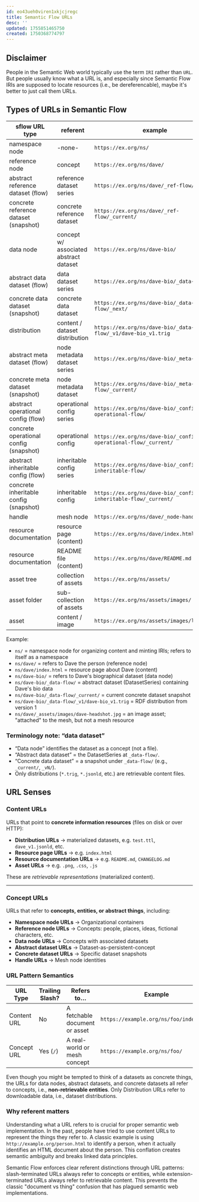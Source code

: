 ```yaml
---
id: eo43ueh0viren1xkjcjregc
title: Semantic Flow URLs
desc: ''
updated: 1755851465750
created: 1750368774797
---
```


## Disclaimer

People in the Semantic Web world typically use the term `IRI` rather than `URL`. But people usually know what a URL is, and especially since Semantic Flow IRIs are supposed to locate resources (i.e., be dereferencable), maybe it's better to just call them URLs.

## Types of URLs in Semantic Flow

| sflow URL type                         | referent                               | example                                                         | versionable |
| -------------------------------------- | -------------------------------------- | --------------------------------------------------------------- | ----------- |
| namespace node                         | -none-                                 | `https://ex.org/ns/`                                            | ❌           |
| reference node                         | concept                                | `https://ex.org/ns/dave/`                                       | ❌           |
| abstract reference dataset (flow)      | reference dataset series               | `https://ex.org/ns/dave/_ref-flow/`                             | ✅           |
| concrete reference dataset (snapshot)  | concrete reference dataset             | `https://ex.org/ns/dave/_ref-flow/_current/`                    | ❌           |
| data node                              | concept w/ associated abstract dataset | `https://ex.org/ns/dave-bio/`                                   | ❌           |
| abstract data dataset (flow)           | data dataset series                    | `https://ex.org/ns/dave-bio/_data-flow/`                        | ✅           |
| concrete data dataset (snapshot)       | concrete data dataset                  | `https://ex.org/ns/dave-bio/_data-flow/_next/`                  | ❌           |
| distribution                           | content / dataset distribution         | `https://ex.org/ns/dave-bio/_data-flow/_v1/dave-bio_v1.trig`    | ❌           |
| abstract meta dataset (flow)           | node metadata dataset series           | `https://ex.org/ns/dave-bio/_meta-flow/`                        | ✅           |
| concrete meta dataset (snapshot)       | node metadata dataset                  | `https://ex.org/ns/dave-bio/_meta-flow/_current/`               | ❌           |
| abstract operational config (flow)     | operational config series              | `https://ex.org/ns/dave-bio/_config-operational-flow/`          | ✅           |
| concrete operational config (snapshot) | operational config                     | `https://ex.org/ns/dave-bio/_config-operational-flow/_current/` | ❌           |
| abstract inheritable config (flow)     | inheritable config series              | `https://ex.org/ns/dave-bio/_config-inheritable-flow/`          | ✅           |
| concrete inheritable config (snapshot) | inheritable config                     | `https://ex.org/ns/dave-bio/_config-inheritable-flow/_current/` | ❌           |
| handle                                 | mesh node                              | `https://ex.org/ns/dave/_node-handle/`                          | ❌           |
| resource documentation                 | resource page (content)                | `https://ex.org/ns/dave/index.html`                             | ❌           |
| resource documentation                 | README file (content)                  | `https://ex.org/ns/dave/README.md`                              | ❌           |
| asset tree                             | collection of assets                   | `https://ex.org/ns/assets/`                                     | ❌           |
| asset folder                           | sub-collection of assets               | `https://ex.org/ns/assets/images/`                              | ❌           |
| asset                                  | content / image                        | `https://ex.org/ns/assets/images/logo.svg`                      | ❌           |


Example:
- `ns/` = namespace node for organizing content and minting IRIs; refers to itself as a namespace
- `ns/dave/` = refers to Dave the person (reference node)
- `ns/dave/index.html` = resource page about Dave (content)
- `ns/dave-bio/` = refers to Dave's biographical dataset (data node)
- `ns/dave-bio/_data-flow/` = abstract dataset (DatasetSeries) containing Dave's bio data
- `ns/dave-bio/_data-flow/_current/` = current concrete dataset snapshot
- `ns/dave-bio/_data-flow/_v1/dave-bio_v1.trig` = RDF distribution from version 1
- `ns/dave/_assets/images/dave-headshot.jpg` = an image asset; "attached" to the mesh, but not a mesh resource

### Terminology note: “data dataset”
- “Data node” identifies the dataset as a concept (not a file).
- “Abstract data dataset” = the DatasetSeries at `_data-flow/`.
- “Concrete data dataset” = a snapshot under `_data-flow/` (e.g., `_current/`, `_vN/`).
- Only distributions (`*.trig`, `*.jsonld`, etc.) are retrievable content files.


## URL Senses

### **Content URLs**

URLs that point to **concrete information resources** (files on disk or over HTTP):

* **Distribution URLs** → materialized datasets, e.g. `test.ttl`, `dave_v1.jsonld`, etc.
* **Resource page URLs** → e.g. `index.html`
* **Resource documentation URLs** → e.g. `README.md`, `CHANGELOG.md`
* **Asset URLs** → e.g. `.png`, `.css`, `.js`

These are *retrievable representations* (materialized content).

---

### **Concept URLs**

URLs that refer to **concepts, entities, or abstract things**, including:

* **Namespace node URLs** → Organizational containers
* **Reference node URLs** → Concepts: people, places, ideas, fictional characters, etc.
* **Data node URLs** → Concepts with associated datasets
* **Abstract dataset URLs** → Dataset-as-persistent-concept
* **Concrete dataset URLs** → Specific dataset snapshots
* **Handle URLs** → Mesh node identities


### URL Pattern Semantics

| URL Type    | Trailing Slash? | Refers to…                    | Example                                 |
| ----------- | --------------- | ----------------------------- | --------------------------------------- |
| Content URL | No              | A fetchable document or asset | `https://example.org/ns/foo/index.html` |
| Concept URL | Yes (`/`)       | A real-world or mesh concept  | `https://example.org/ns/foo/`           |

Even though you might be tempted to think of a datasets as concrete things, the URLs for data nodes, abstract datasets, and concrete datasets all refer to concepts, i.e., **non-retrievable entities**. Only Distribution URLs refer to downloadable data, i.e., dataset distributions.

### Why referent matters

Understanding what a URL refers to is crucial for proper semantic web implementation. In the past, people have tried to use content URLs to represent the things they refer to. A classic example is using `http://example.org/person.html` to identify a person, when it actually identifies an HTML document about the person. This conflation creates semantic ambiguity and breaks linked data principles.

Semantic Flow enforces clear referent distinctions through URL patterns: slash-terminated URLs always refer to concepts or entities, while extension-terminated URLs always refer to retrievable content. This prevents the classic "document vs thing" confusion that has plagued semantic web implementations.
